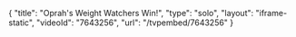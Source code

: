 {
    "title": "Oprah's Weight Watchers Win!",
    "type": "solo",
    "layout": "iframe-static",
    "videoId": "7643256",
    "url": "\/tvpembed\/7643256"
}